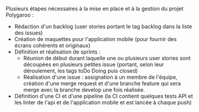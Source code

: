 Plusieurs étapes nécessaires à la mise en place et à la gestion du projet Polygaroo : 
- Rédaction d'un backlog (user stories portant le tag backlog dans la liste des issues)
- Création de maquettes pour l'application mobile (pour fournir des écrans cohérents et originaux)
- Définition et réalisation de sprints :
  - Réunion de début durant laquelle une ou plusieurs user stories sont découpées en plusieurs petites issue (portant, selon leur déroulement, les tags toDo Doing puis closed)
  - Réalisation d'une issue : assignation à un membre de l'équipe, création d'une merge request et d'une branche feature qui sera merge avec la branche develop une fois réalisée.
- Définition d'une CI et d'une pipeline (la CI contient quelques tests API et les linter de l'api et de l'application mobile et est lancée à chaque push)

